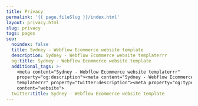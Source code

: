 ```yaml
---
title: Privacy
permalink: '{{ page.fileSlug }}/index.html'
layout: privacy.html
slug: privacy
tags: pages
seo:
  noindex: false
  title: Sydney - Webflow Ecommerce website template
  description: Sydney - Webflow Ecommerce website templaterrr
  og:title: Sydney - Webflow Ecommerce website template
  additional_tags: >-
    <meta content="Sydney - Webflow Ecommerce website templaterrr"
    property="og:description"><meta content="Sydney - Webflow Ecommerce website
    templaterrr" property="twitter:description"><meta property="og:type"
    content="website">
  twitter:title: Sydney - Webflow Ecommerce website template
---
```



